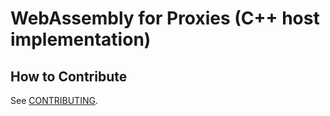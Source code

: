# WebAssembly for Proxies (C++ host implementation)

## How to Contribute

See [CONTRIBUTING](CONTRIBUTING.md).
